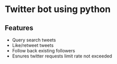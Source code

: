 # Twitter bot using python

## Features
- Query search tweets
- Like/retweet tweets
- Follow back existing followers
- Esnures twitter requests limit rate not exceeded